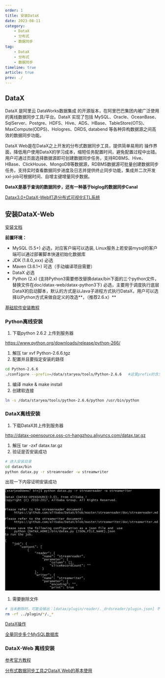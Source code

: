 ```yaml
---
order: 1
title: 安装DataX
date: 2023-08-11
category: 
    - DataX
    - 分布式
    - 数据同步
tag: 
    - DataX
    - 分布式
    - 数据同步
timeline: true
article: true	
prev: ./
---
```


## DataX
DataX 是阿里云 DataWorks数据集成 的开源版本，在阿里巴巴集团内被广泛使用的离线数据同步工具/平台。DataX 实现了包括 MySQL、Oracle、OceanBase、SqlServer、Postgre、HDFS、Hive、ADS、HBase、TableStore(OTS)、MaxCompute(ODPS)、Hologres、DRDS, databend 等各种异构数据源之间高效的数据同步功能。

DataX Web是在DataX之上开发的分布式数据同步工具，提供简单易用的 操作界面，降低用户使用DataX的学习成本，缩短任务配置时间，避免配置过程中出错。用户可通过页面选择数据源即可创建数据同步任务，支持RDBMS、Hive、HBase、ClickHouse、MongoDB等数据源，RDBMS数据源可批量创建数据同步任务，支持实时查看数据同步进度及日志并提供终止同步功能，集成并二次开发xxl-job可根据时间、自增主键增量同步数据。

**DataX是基于查询的数据同步，还有一种基于biglog的数据同步Canal**

[Datax3.0+DataX-Web打造分布式可视化ETL系统](https://www.modb.pro/db/466999)

## 安装DataX-Web

[安装文档](https://github.com/WeiYe-Jing/datax-web/blob/master/doc/datax-web/datax-web-deploy.md)

**前置环境：**

- MySQL (5.5+) 必选，对应客户端可以选装, Linux服务上若安装mysql的客户端可以通过部署脚本快速初始化数据库
- JDK (1.8.0_xxx) 必选
- Maven (3.6.1+) 可选（手动编译项目需要）
- DataX 必选
- Python (2.x) (支持Python3需要修改替换datax/bin下面的三个python文件，替换文件在doc/datax-web/datax-python3下) 必选，主要用于调度执行底层DataX的启动脚本，默认的方式是以Java子进程方式执行DataX，用户可以选择以Python方式来做自定义的改造**，（推荐2.6.x）**

[基础软件安装教程](https://github.com/WeiYe-Jing/datax-web/blob/master/doc/datax-web/datax-web-deploy-V2.1.1.md)

### Python离线安装

1. 下载python 2.6.2 上传到服务器

https://www.python.org/downloads/release/python-266/

1. 解压 tar xvf Python-2.6.6.tgz
2. 配置并且要指定安装的路径

```bash
cd Python-2.6.6
./configure --prefix=/data/staryea/tools/Python-2.6.6   #这里prefix的含义是，安装之后的python路径放在指定目录里。
```

1. 编译 make & make install
2. 创建软连接

```bash
ln -s /data/staryea/tools/python-2.6.6/python /usr/bin/python
```

### DataX离线安装

1. 下载DataX并上传到服务器

http://datax-opensource.oss-cn-hangzhou.aliyuncs.com/datax.tar.gz

1. 解压 tar -zxf datax.tar.gz
2. 验证是否安装成功

```bash
# 进入安装目录
cd datax/bin
python datax.py -r streamreader -w streamwriter
```

出现一下内容证明安装成功

![](https://raw.githubusercontent.com/du-mozzie/PicGo/master/images/1697091131236-62c4081d-bd0b-4938-94f9-c8df0aee197d.png)

1. 需要删除文件

```bash
# 当未删除时，可能会输出：[datax/plugin/reader/._drdsreader/plugin.json] 不存在. 请检查您的配置文件.
rm -rf ../plugin/*/._*	
```

[DataX操作](https://mp.weixin.qq.com/s/_ZXqA3H__Kwk-9O-9dKyOQ)

[全量同步多个MySQL数据库](https://cloud.tencent.com/developer/article/2252120)

### DataX-Web 离线安装

[参考官方教程](https://github.com/WeiYe-Jing/datax-web/blob/master/doc/datax-web/datax-web-deploy.md)

[分布式数据同步工具之DataX Web的基本使用](https://blog.csdn.net/qq_38628046/article/details/124769355)